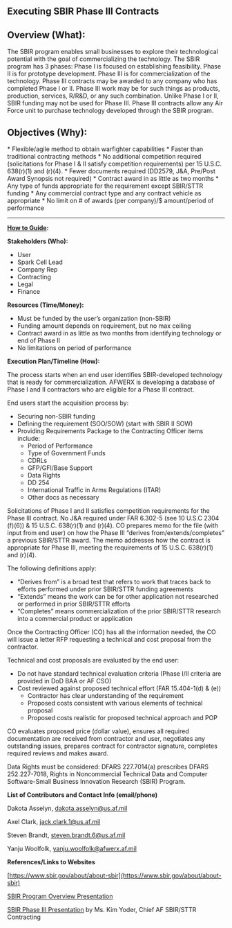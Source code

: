 <h2>Executing SBIR Phase III Contracts</h2>


<h2>Overview (What):</h2>


The SBIR program enables small businesses to explore their technological potential with the goal of commercializing the technology.  The SBIR program has 3 phases: Phase I is focused on establishing feasibility.  Phase II is for prototype development.  Phase III is for commercialization of the technology.  Phase III contracts may be awarded to any company who has completed Phase I or II.  Phase III work may be for such things as products, production, services, R/R&D, or any such combination.  Unlike Phase I or II, SBIR funding may not be used for Phase III.  Phase III contracts allow any Air Force unit to purchase technology developed through the SBIR program.

<h2>Objectives (Why):</h2>
*   Flexible/agile method to obtain warfighter capabilities 
*   Faster than traditional contracting methods
    *   No additional competition required (solicitations for Phase I & II satisfy competition requirements) per 15 U.S.C. 638(r)(1) and (r)(4). 
    *   Fewer documents required (DD2579, J&A, Pre/Post Award Synopsis not required)
    *   Contract award in as little as two months
*   Any type of funds appropriate for the requirement except SBIR/STTR funding
*   Any commercial contract type and any contract vehicle as appropriate 
*   No limit on # of awards (per company)/$ amount/period of performance

______________________________________________________________________

**<span style="text-decoration:underline;">How to Guide</span>:<span style="text-decoration:underline;">  </span>**

**Stakeholders (Who):**
*   User
*   Spark Cell Lead
*   Company Rep
*   Contracting
*   Legal
*   Finance

**Resources (Time/Money):**
*   Must be funded by the user’s organization (non-SBIR)
*   Funding amount depends on requirement, but no max ceiling
*   Contract award in as little as two months from identifying technology or end of Phase II
*   No limitations on period of performance

**Execution Plan/Timeline (How):**

The process starts when an end user identifies SBIR-developed technology that is ready for commercialization. AFWERX is developing a database of Phase I and II contractors who are eligible for a Phase III contract.  

End users start the acquisition process by:
*   Securing non-SBIR funding
*   Defining the requirement (SOO/SOW)  (start with SBIR II SOW)
*   Providing Requirements Package to the Contracting Officer items include:
    *   Period of Performance
    *   Type of Government Funds 
    *   CDRLs	 			
    *   GFP/GFI/Base Support
    *   Data Rights
    *   DD 254
    *   International Traffic in Arms Regulations (ITAR)
    *   Other docs as necessary 

Solicitations of Phase I and II satisfies competition requirements for the Phase III contract. No J&A required under FAR 6.302-5 (see 10 U.S.C 2304 (f)(6)) & 15 U.S.C. 638(r)(1) and (r)(4).  CO prepares memo for the file (with input from end user) on how the Phase III “derives from/extends/completes” a previous SBIR/STTR award.  The memo addresses how the contract is appropriate for Phase III, meeting the requirements of 15 U.S.C. 638(r)(1) and (r)(4).

The following definitions apply:
*   “Derives from” is a broad test that refers to work that traces back to efforts performed under prior SBIR/STTR funding agreements
*   “Extends” means the work can be for other application not researched or performed in prior SBIR/STTR efforts
*   “Completes” means commercialization of the prior SBIR/STTR research into a commercial product or application

Once the Contracting Officer (CO) has all the information needed, the CO will issue a letter RFP requesting a technical and cost proposal from the contractor.  

Technical and cost proposals are evaluated by the end user:
*   Do not have standard technical evaluation criteria (Phase I/II criteria are provided in DoD BAA or AF CSO)
*   Cost reviewed against proposed technical effort (FAR 15.404-1(d) & (e))
    *   Contractor has clear understanding of the requirement
    *   Proposed costs consistent with various elements of technical proposal
    *   Proposed costs realistic for proposed technical approach and POP

CO evaluates proposed price (dollar value), ensures all required documentation are received from contractor and user, negotiates any outstanding issues, prepares contract for contractor signature, completes required reviews and makes award.

Data Rights must be considered:  DFARS 227.7014(a) prescribes DFARS 252.227-7018, Rights in Noncommercial Technical Data and Computer Software-Small Business Innovation Research (SBIR) Program.

**List of Contributors and Contact Info (email/phone)**

Dakota Asselyn, [dakota.asselyn@us.af.mil](mailto:dakota.asselyn@us.af.mil)

Axel Clark, [jack.clark.1@us.af.mil](mailto:jack.clark.1@us.af.mil)

Steven Brandt, [steven.brandt.6@us.af.mil](mailto:steven.brandt.6@us.af.mil)

Yanju Woolfolk, [yanju.woolfolk@afwerx.af.mil](mailto:yanju.woolfolk@afwerx.af.mil) 

**References/Links to Websites**

[https://www.sbir.gov/about/about-sbir](https://www.sbir.gov/about/about-sbir)

[SBIR Program Overview Presentation](https://www.sbir.gov/sites/default/files/SBIR%20Overview-%20DEC%202016.pptx)

[SBIR Phase III Presentation](https://cs2.eis.af.mil/sites/10074/afcc/AFICC/DS/Briefings/2.%20WOATS%202019%20Day%201/3.%20%20SBIR%20Phase%20III%20Brief.pptx) by Ms. Kim Yoder, Chief AF SBIR/STTR Contracting


<!-- Docs to Markdown version 1.0β17 -->
